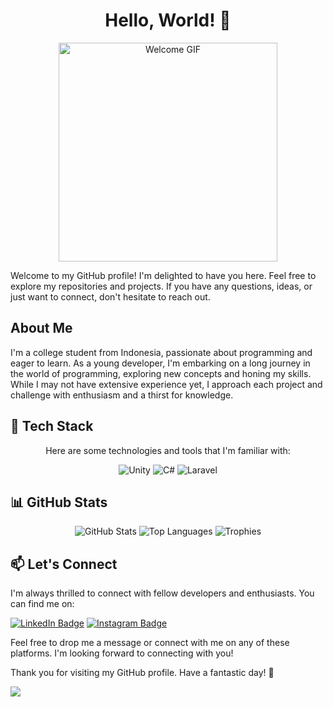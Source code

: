 <div align="center">
  <h1>Hello, World! 👋</h1>
</div>

<p align="center">
  <img src="https://i.postimg.cc/hjKbtnW1/guitar-guitar-solo.gif" height="350px" alt="Welcome GIF"/>
</p>

Welcome to my GitHub profile! I'm delighted to have you here. Feel free to explore my repositories and projects. If you have any questions, ideas, or just want to connect, don't hesitate to reach out.

## About Me

I'm a college student from Indonesia, passionate about programming and eager to learn. As a young developer, I'm embarking on a long journey in the world of programming, exploring new concepts and honing my skills. While I may not have extensive experience yet, I approach each project and challenge with enthusiasm and a thirst for knowledge.

## 🌱 Tech Stack

<div align="center">
  <p>Here are some technologies and tools that I'm familiar with:</p>
</div>

<div align="center">
  
![Unity](https://img.shields.io/badge/Unity-✨-brightgreen)
![C#](https://img.shields.io/badge/C%23-✨-blue)
![Laravel](https://img.shields.io/badge/Laravel-✨-blueviolet)
</div>

## 📊 GitHub Stats

<div align="center">
  <img src="https://github-readme-stats.vercel.app/api?username=raxelf&show_icons=true&theme=dark" alt="GitHub Stats">
  <img src="https://github-readme-stats.vercel.app/api/top-langs/?username=raxelf&layout=compact&theme=dark" alt="Top Languages">
  <img src="https://github-profile-trophy.vercel.app/?username=raxelf&theme=dark" alt="Trophies">
</div>

## 📫 Let's Connect

I'm always thrilled to connect with fellow developers and enthusiasts. You can find me on:

[![LinkedIn Badge](https://img.shields.io/badge/LinkedIn-Connect-blue?style=flat-square&logo=linkedin)](https://www.linkedin.com/in/raxelf)
[![Instagram Badge](https://img.shields.io/badge/Instagram-Follow-purple?style=flat-square&logo=instagram)](https://www.instagram.com/raxelf_)

Feel free to drop me a message or connect with me on any of these platforms. I'm looking forward to connecting with you!

Thank you for visiting my GitHub profile. Have a fantastic day! 🌟

<img src="https://i.postimg.cc/9XKJHrFG/m200-anime.gif" />
